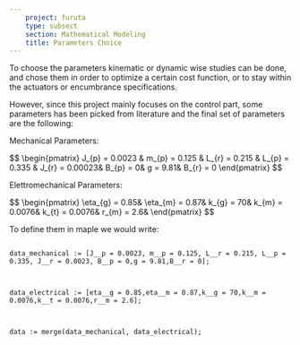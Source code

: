 ```yaml
---
    project: furuta
    type: subsect
    section: Mathematical Modeling
    title: Parameters Choice
---
```


To choose the parameters kinematic or dynamic wise studies can be done, and chose them in order to optimize a certain cost function, or to stay within the actuators or encumbrance specifications.

However, since this project mainly focuses on the control part, some parameters has been picked from literature and the final set of parameters are the following:

Mechanical Parameters:

<div style="overflow:auto">
$$
\begin{pmatrix}
J_{p} = 0.0023 &
m_{p} = 0.125 &
L_{r} = 0.215 &
L_{p} = 0.335 &
J_{r} = 0.00023&
B_{p} = 0&
g = 9.81&
B_{r} = 0
\end{pmatrix}
$$
</div>

Elettromechanical Parameters:
<div style="overflow:auto">
$$
\begin{pmatrix}
\eta_{g} = 0.85&
\eta_{m} = 0.87&
k_{g} = 70&
k_{m} = 0.0076&
k_{t} = 0.0076&
r_{m} = 2.6&
\end{pmatrix}
$$
</div>

To define them in maple we would write:

<code>
data_mechanical := [J__p = 0.0023, m__p = 0.125, L__r = 0.215, L__p = 0.335, J__r = 0.0023, B__p = 0,g = 9.81,B__r = 0];
<br><br>
data_electrical := [eta__g = 0.85,eta__m = 0.87,k__g = 70,k__m = 0.0076,k__t = 0.0076,r__m = 2.6];
<br><br>
data := merge(data_mechanical, data_electrical);
</code>
